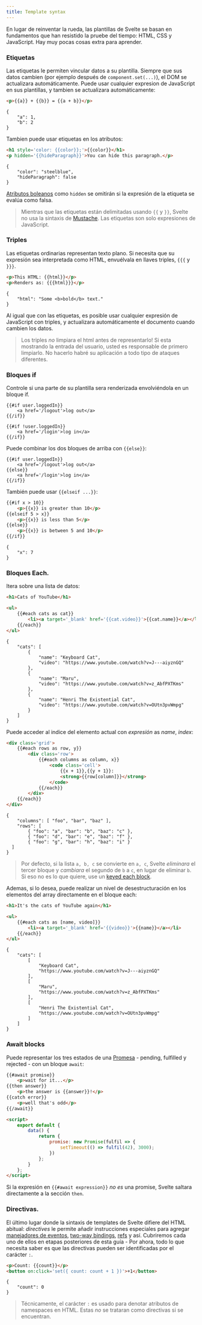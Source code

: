 ```yaml
---
title: Template syntax
---
```


En lugar de reinventar la rueda, las plantillas de Svelte se basan en fundamentos que han resistido la pruebe del tiempo: HTML, CSS y JavaScript. Hay muy pocas cosas extra para aprender.


### Etiquetas

Las etiquetas le permiten vincular datos a su plantilla. Siempre que sus datos cambien (por ejemplo después de `component.set(...)`), el DOM se actualizara automáticamente. Puede usar cualquier expresion de JavaScript en sus plantillas, y tambien se actualizara automáticamente:

```html
<p>{{a}} + {{b}} = {{a + b}}</p>
```

```hidden-data
{
	"a": 1,
	"b": 2
}
```

Tambien puede usar etiquetas en los atributos:

```html
<h1 style='color: {{color}};'>{{color}}</h1>
<p hidden='{{hideParagraph}}'>You can hide this paragraph.</p>
```

```hidden-data
{
	"color": "steelblue",
	"hideParagraph": false
}
```
[Atributos boleanos](https://www.w3.org/TR/html5/infrastructure.html#sec-boolean-attributes) como `hidden` se omitirán si la expresión de la etiqueta se evalúa como falsa.

> Mientras que las etiquetas están delimitadas usando `{{` y `}}`, Svelte no usa la sintaxis de [Mustache](https://mustache.github.io/). Las etiquetas son solo expresiones de JavaScript.


### Triples

Las etiquetas ordinarias representan texto plano. Si necesita que su expresión sea interpretada como HTML, envuélvala en llaves triples, `{{{` y `}}}`.

```html
<p>This HTML: {{html}}</p>
<p>Renders as: {{{html}}}</p>
```

```hidden-data
{
	"html": "Some <b>bold</b> text."
}
```

Al igual que con las etiquetas, es posible usar cualquier expresión de JavaScript con triples, y actualizara automáticamente el documento cuando cambien los datos.

> Los triples *no* limpiara el html antes de representarlo! Si esta mostrando la entrada del usuario, usted es responsable de primero limpiarlo. No hacerlo habré su aplicación a todo tipo de ataques diferentes.


### Bloques if

Controle si una parte de su plantilla sera renderizada envolviéndola en un bloque if.

```html-no-repl
{{#if user.loggedIn}}
	<a href='/logout'>log out</a>
{{/if}}

{{#if !user.loggedIn}}
	<a href='/login'>log in</a>
{{/if}}
```

Puede combinar los dos bloques de arriba con `{{else}}`:

```html-no-repl
{{#if user.loggedIn}}
	<a href='/logout'>log out</a>
{{else}}
	<a href='/login'>log in</a>
{{/if}}
```

También puede usar `{{elseif ...}}`:

```html
{{#if x > 10}}
	<p>{{x}} is greater than 10</p>
{{elseif 5 > x}}
	<p>{{x}} is less than 5</p>
{{else}}
	<p>{{x}} is between 5 and 10</p>
{{/if}}
```

```hidden-data
{
	"x": 7
}
```

### Bloques Each.

Itera sobre una lista de datos:

```html
<h1>Cats of YouTube</h1>

<ul>
	{{#each cats as cat}}
		<li><a target='_blank' href='{{cat.video}}'>{{cat.name}}</a></li>
	{{/each}}
</ul>
```

```hidden-data
{
	"cats": [
		{
			"name": "Keyboard Cat",
			"video": "https://www.youtube.com/watch?v=J---aiyznGQ"
		},
		{
			"name": "Maru",
			"video": "https://www.youtube.com/watch?v=z_AbfPXTKms"
		},
		{
			"name": "Henri The Existential Cat",
			"video": "https://www.youtube.com/watch?v=OUtn3pvWmpg"
		}
	]
}
```

Puede acceder al indice del elemento actual con *expresión* as *name*, *index*:

```html
<div class='grid'>
	{{#each rows as row, y}}
		<div class='row'>
			{{#each columns as column, x}}
				<code class='cell'>
					{{x + 1}},{{y + 1}}:
					<strong>{{row[column]}}</strong>
				</code>
			{{/each}}
		</div>
	{{/each}}
</div>
```

```hidden-data
{
	"columns": [ "foo", "bar", "baz" ],
	"rows": [
		{ "foo": "a", "bar": "b", "baz": "c" },
		{ "foo": "d", "bar": "e", "baz": "f" },
		{ "foo": "g", "bar": "h", "baz": "i" }
  ]
}
```

> Por defecto, si la lista `a, b, c` se convierte en `a, c`, Svelte *eliminara* el tercer bloque y *cambiara* el segundo de `b` a `c`, en lugar de eliminar `b`. Si eso no es lo que quiere, use un [keyed each block](#keyed-each-blocks).

Ademas, si lo desea, puede realizar un nivel de desestructuración en los elementos del array directamente en el bloque each:

```html
<h1>It's the cats of YouTube again</h1>

<ul>
	{{#each cats as [name, video]}}
		<li><a target='_blank' href='{{video}}'>{{name}}</a></li>
	{{/each}}
</ul>
```

```hidden-data
{
	"cats": [
		[
			"Keyboard Cat",
			"https://www.youtube.com/watch?v=J---aiyznGQ"
		],
		[
			"Maru",
			"https://www.youtube.com/watch?v=z_AbfPXTKms"
		],
		[
			"Henri The Existential Cat",
			"https://www.youtube.com/watch?v=OUtn3pvWmpg"
		]
	]
}
```


### Await blocks

Puede representar los tres estados de una [Promesa](https://developer.mozilla.org/en-US/docs/Web/JavaScript/Reference/Global_Objects/Promise) - pending, fulfilled y rejected - con un bloque `await`:

```html
{{#await promise}}
	<p>wait for it...</p>
{{then answer}}
	<p>the answer is {{answer}}!</p>
{{catch error}}
	<p>well that's odd</p>
{{/await}}

<script>
	export default {
		data() {
			return {
				promise: new Promise(fulfil => {
					setTimeout(() => fulfil(42), 3000);
				})
			};
		}
	};
</script>
```

Si la expresión en `{{#await expression}}` *no es* una promise, Svelte saltara directamente a la sección `then`.


### Directivas.

El último lugar donde la sintaxis de templates de Svelte difiere del HTML abitual: *directives*  le permite añadir instrucciones especiales para agregar [manejadores de eventos](#event-handlers), [two-way bindings](#two-way-binding), [refs](#refs) y así. Cubriremos cada uno de ellos en etapas posteriores de esta guía - Por ahora, todo lo que necesita saber es que las directivas pueden ser identificadas por el carácter `:`.

```html
<p>Count: {{count}}</p>
<button on:click='set({ count: count + 1 })'>+1</button>
```

```hidden-data
{
	"count": 0
}
```
> Técnicamente, el carácter `:` es usado para denotar atributos de namespaces en HTML. Estas *no* se trataran como directivas si se encuentran.
